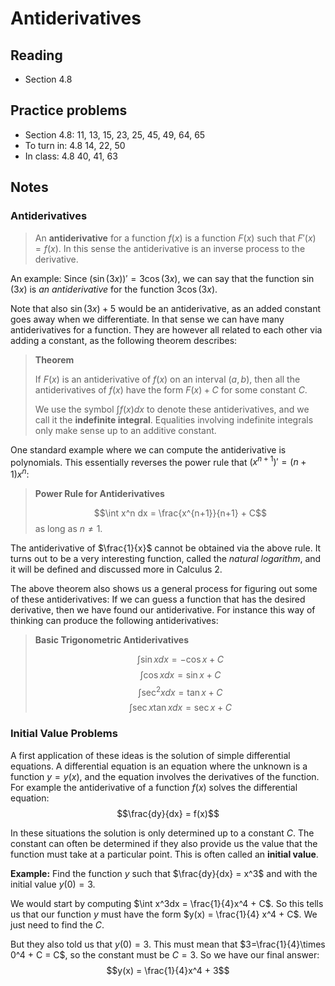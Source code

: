 # Antiderivatives

## Reading

- Section 4.8

## Practice problems

- Section 4.8: 11, 13, 15, 23, 25, 45, 49, 64, 65
- To turn in: 4.8 14, 22, 50
- In class: 4.8 40, 41, 63

## Notes

### Antiderivatives

> An **antiderivative** for a function $f(x)$ is a function $F(x)$ such that $F'(x) = f(x)$. In this sense the antiderivative is an inverse process to the derivative.

An example: Since $(\sin(3x))' = 3\cos(3x)$, we can say that the function $\sin(3x)$ is *an antiderivative* for the function $3\cos(3x)$.

Note that also $\sin(3x) + 5$ would be an antiderivative, as an added constant goes away when we differentiate. In that sense we can have many antiderivatives for a function. They are however all related to each other via adding a constant, as the following theorem describes:

> **Theorem**
>
> If $F(x)$ is an antiderivative of $f(x)$ on an interval $(a, b)$, then all the antiderivatives of $f(x)$ have the form $F(x) + C$ for some constant $C$.
>
> We use the symbol $\int f(x)dx$ to denote these antiderivatives, and we call it the **indefinite integral**. Equalities involving indefinite integrals only make sense up to an additive constant.

One standard example where we can compute the antiderivative is polynomials. This essentially reverses the power rule that $\left(x^{n+1}\right)' = (n+1)x^n$:

> **Power Rule for Antiderivatives**
>
> $$\int x^n dx = \frac{x^{n+1}}{n+1} + C$$
> as long as $n\neq 1$.

The antiderivative of $\frac{1}{x}$ cannot be obtained via the above rule. It turns out to be a very interesting function, called the *natural logarithm*, and it will be defined and discussed more in Calculus 2.

The above theorem also shows us a general process for figuring out some of these antiderivatives: If we can guess a function that has the desired derivative, then we have found our antiderivative. For instance this way of thinking can produce the following antiderivatives:

> **Basic Trigonometric Antiderivatives**
>
> $$\int\sin x dx = -\cos x + C$$
> $$\int\cos x dx = \sin x + C$$
> $$\int\sec^2 x dx = \tan x + C$$
> $$\int\sec x\tan xdx = \sec x + C$$

### Initial Value Problems

A first application of these ideas is the solution of simple differential equations. A differential equation is an equation where the unknown is a function $y=y(x)$, and the equation involves the derivatives of the function. For example the antiderivative of a function $f(x)$ solves the differential equation:
$$\frac{dy}{dx} = f(x)$$

In these situations the solution is only determined up to a constant $C$. The constant can often be determined if they also provide us the value that the function must take at a particular point. This is often called an **initial value**.

**Example:** Find the function $y$ such that $\frac{dy}{dx} = x^3$ and with the initial value $y(0) = 3$.

We would start by computing $\int x^3dx = \frac{1}{4}x^4 + C$. So this tells us that our function $y$ must have the form $y(x) = \frac{1}{4} x^4 + C$. We just need to find the $C$.

But they also told us that $y(0) = 3$. This must mean that $3=\frac{1}{4}\times 0^4 + C = C$, so the constant must be $C=3$. So we have our final answer:
$$y(x) = \frac{1}{4}x^4 + 3$$
